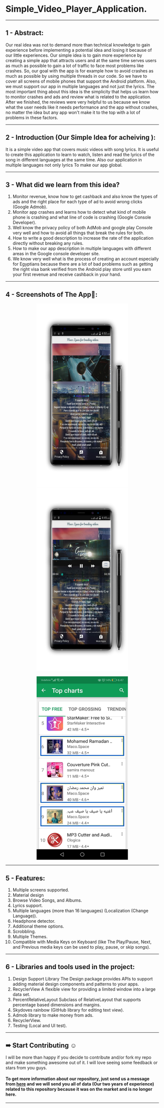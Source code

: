 # Simple_Video_Player_Application.

***
## 1 - Abstract:
Our real idea was not to demand more than technical knowledge to gain experience before implementing a potential idea and losing it because of our little experiences. Our simple idea is to gain more experience by creating a simple app that attracts users and at the same time serves users as much as possible to gain a lot of traffic to face most problems like crashes. So, our goal with the app is for example how to avoid crashes as much as possible by using multiple threads in our code. So we have to cover all screens of mobile phones that support the Android platform. Also, we must support our app in multiple languages and not just the lyrics. The most important thing about this idea is the simplicity that helps us learn how to monitor crashes and ads and review what is related to the application. After we finished, the reviews were very helpful to us because we know what the user needs like it needs performance and the app without crashes, no matter the idea but any app won't make it to the top with a lot of problems in these factors.

***
## 2 - Introduction (Our Simple Idea for acheiving ):
It is a simple video app that covers music videos with song lyrics. It is useful to create this application to learn to watch, listen and read the lyrics of the song in different languages at the same time. Also our application in multiple languages not only lyrics To make our app global.

***
## 3 - What did we learn from this idea?
 1. Monitor revenue, know how to get cashback and also know the types of ads and the right place for each type of ad to avoid wrong clicks (Google Admob).
 2. Monitor app crashes and learns how to detect what kind of mobile phone is crashing and what line of code is crashing (Google Console Developer).
 3. Well know the privacy policy of both AdMob and google play Console very well and how to avoid all things that break the rules for both.
 4. How to write a good description to increase the rate of the application directly without breaking any rules.
 5. How to make our app description in multiple languages with different areas in the Google console developer site.
 6. We know very well what is the process of creating an account especially for Egyptians because there are a lot of bad problems such as getting the right visa bank verified from the Android play store until you earn your first revenue and receive cashback in your hand.

***
## 4 - Screenshots of The App📱:
<p href="url" align="center"  >
 <img src="https://github.com/AhmedSamirScience/Simple_Video_Player_Application./blob/main/pic1.jpg" height="600" width="300"  />
 <img src="https://github.com/AhmedSamirScience/Simple_Video_Player_Application./blob/main/pic2.jpg" height="600" width="300" /> 
</p>
<p href="url" align="center"  >
 <img src="https://github.com/AhmedSamirScience/Simple_Video_Player_Application./blob/main/pic3.jpeg" height="600" width="300" /> 
</p>

***
## 5 - Features:
1. Multiple screens supported.
2. Material design
3. Browse Video Songs, and Albums.
4. Lyrics support.
5. Multiple languages (more than 16 languages) (Localization (Change Language)).
6. Headphone detector.
7. Additional theme options.
8. Scrobbling.
9. Multiple Themes.
10. Compatible with Media Keys on Keyboard (like The Play/Pause, Next, and Previous media keys can be used to play, pause, or skip songs).

***
## 6 - Libraries and tools used in the project:
1. Design Support Library The Design package provides APIs to support adding material design components and patterns to your apps.
2. RecyclerView A flexible view for providing a limited window into a large data set.
3. PercentRelativeLayout Subclass of RelativeLayout that supports percentage based dimensions and margins.
4. Skydoves rainbow (GitHub library for editing text view).
5. Admob library to make money from ads.
6. RecyclerView.
7. Testing (Local and UI test).
 
***
## ➠ Start Contributing ☺
I will be more than happy if you decide to contribute and/or fork my repo and make something awesome out of it. I will love seeing some feedback or stars from you guys.

#### To get more information about our repository, just send us a message from [here](https://www.linkedin.com/in/ahmedsamir13/) and we will send you all of data (Our two years of experience) related to this repository because it was on the market and is no longer here.
***
